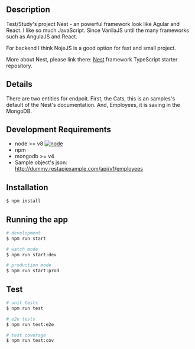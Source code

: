 ## Description

Test/Study's project Nest - an powerful framework look like Agular and React.
I like so much JavaScript. Since VanilaJS until the many frameworks such as AngulaJS and React.

For backend I think NojeJS is a good option for fast and small project.

More about Nest, please link there:
[Nest](https://github.com/nestjs/nest) framework TypeScript starter repository.

## Details

There are two entities for endpoit. First, the Cats, this is an samples's default of the Nest's documentation. And, Employees, it is saving in the MongoDB.

## Development Requirements

- node >= v8 [![node](https://img.shields.io/badge/node-v8-blue.svg?cacheSeconds=2592000)](https://nodejs.org/en/download/)
- npm
- mongodb >= v4
- Sample object's json: http://dummy.restapiexample.com/api/v1/employees

## Installation

```bash
$ npm install
```

## Running the app

```bash
# development
$ npm run start

# watch mode
$ npm run start:dev

# production mode
$ npm run start:prod
```

## Test

```bash
# unit tests
$ npm run test

# e2e tests
$ npm run test:e2e

# test coverage
$ npm run test:cov
```
